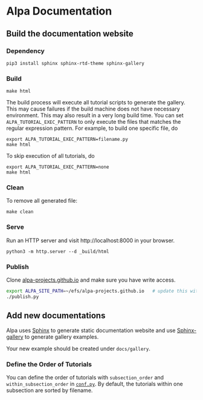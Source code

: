# Alpa Documentation

## Build the documentation website

### Dependency
```
pip3 install sphinx sphinx-rtd-theme sphinx-gallery
```

### Build
```
make html
```

The build process will execute all tutorial scripts to generate the gallery.
This may cause failures if the build machine does not have necessary environment.
This may also result in a very long build time.
You can set `ALPA_TUTORIAL_EXEC_PATTERN` to only execute the files that matches the regular expression pattern.
For example, to build one specific file, do
```
export ALPA_TUTORIAL_EXEC_PATTERN=filename.py
make html
```
To skip execution of all tutorials, do
```
export ALPA_TUTORIAL_EXEC_PATTERN=none
make html
```

### Clean
To remove all generated file:
```
make clean
```

### Serve
Run an HTTP server and visit http://localhost:8000 in your browser.
```
python3 -m http.server --d _build/html
```

### Publish
Clone [alpa-projects.github.io](https://github.com/alpa-projects/alpa-projects.github.io) and make sure you have write access.

```bash
export ALPA_SITE_PATH=~/efs/alpa-projects.github.io   # update this with your path
./publish.py
```

## Add new documentations
Alpa uses [Sphinx](https://www.sphinx-doc.org/en/master/index.html) to generate static documentation website and use [Sphinx-gallery](https://sphinx-gallery.github.io/stable/index.html) to generate gallery examples.

Your new example should be created under `docs/gallery`. 

### Define the Order of Tutorials
You can define the order of tutorials with `subsection_order` and
`within_subsection_order` in [`conf.py`](conf.py).
By default, the tutorials within one subsection are sorted by filename.
